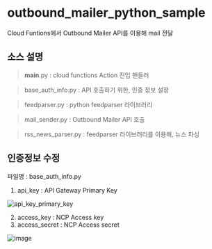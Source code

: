 # outbound_mailer_python_sample
Cloud Funtions에서 Outbound Mailer API를 이용해 mail 전달

소스 설명
------

 > __main__.py : cloud functions Action 진입 핸들러
  
 > base_auth_info.py : API 호출하기 위한, 인증 정보 설정
  
 > feedparser.py : python feedparser 라이브러리
  
 > mail_sender.py : Outbound Mailer API 호출
  
 > rss_news_parser.py : feedparser 라이브러리를 이용해, 뉴스 파싱


인증정보 수정
----------

  파일명 : base_auth_info.py

   1) api_key : API Gateway Primary Key
   
   ![api_key_primary_key](https://user-images.githubusercontent.com/41188783/44326549-f5c24780-a496-11e8-9ba2-2146af69e78f.png)
   
   2) access_key : NCP Access key
   3) access_secret : NCP Access secret
   
   ![image](https://user-images.githubusercontent.com/41188783/44326138-ab8c9680-a495-11e8-9db5-553116fd04ec.png)



